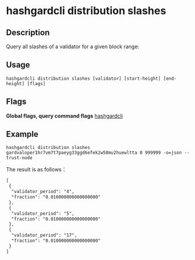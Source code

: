 # hashgardcli distribution slashes

## Description

Query all slashes of a validator for a given block range:

## Usage

```shell
hashgardcli distribution slashes [validator] [start-height] [end-height] [flags]
```

## Flags

**Global flags, query command flags** [hashgardcli](../README.md)

## Example


```shell
hashgardcli distribution slashes gardvaloper1hr7vm7t7paeyg33ggd6efek2w58mu2huewltta 0 999999 -o=json --trust-node
```

The result is as follows：

```txt
[
 {
  "validator_period": "4",
  "fraction": "0.010000000000000000"
 },
 {
  "validator_period": "5",
  "fraction": "0.010000000000000000"
 },
 {
  "validator_period": "17",
  "fraction": "0.010000000000000000"
 }
]
```
